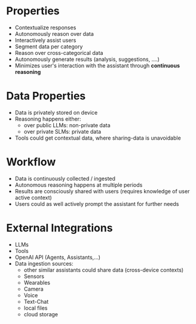 # Properties
- Contextualize responses
- Autonomously reason over data
- Interactively assist users
- Segment data per category 
- Reason over cross-categorical data
-  Autonomously generate results (analysis, suggestions, ....)
- Minimizes user's interaction with the assistant through **continuous reasoning**

# Data Properties
- Data is privately stored on device
- Reasoning happens either:
	- over public LLMs: non-private data
	- over private SLMs: private data
- Tools could get contextual data, where sharing-data is unavoidable

# Workflow
- Data is continuously collected / ingested
- Autonomous reasoning happens at multiple periods
- Results are consciously shared with users (requires knowledge of user active context)
- Users could as well actively prompt the assistant for further needs
# External Integrations
- LLMs
- Tools
- OpenAI API (Agents, Assistants,...)
- Data ingestion sources:
	- other similar assistants could share data (cross-device contexts)
	- Sensors
	- Wearables
	- Camera
	- Voice
	- Text-Chat
	- local files
	- cloud storage